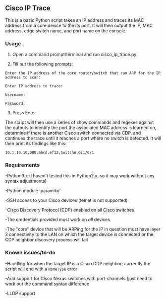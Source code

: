 ## Cisco IP Trace

This is a basic Python script takes an IP address and traces its MAC address from a core device to the its port. It will then output the IP, MAC address, edge switch name, and port name on the console.

### Usage

1. Open a command prompt/terminal and run cisco_ip_trace.py 

2. Fill out the following prompts:

```
Enter the IP address of the core router/switch that can ARP for the IP address to scan:

Enter IP address to trace:

Username:

Password:
```

3. Press Enter

The script will then use a series of show commands and regexes against the outputs to identify the port the associated MAC address is learned on, determine if there is another Cisco switch connected via CDP, and continues the trace until it reaches a port where no switch is detected. It will then print its findings like this:

`10.1.10.10,000.abcd.ef12,SwitchA,Gi1/0/1`

### Requirements

-Python3.x (I haven't tested this in Python2.x, so it may work without any syntax adjustments)

-Python module 'paramiko'

-SSH access to your Cisco devices (telnet is not supported)

-Cisco Discovery Protocol (CDP) enabled on all Cisco switches 

-The credentials provided must work on *all* devices

-The "core" device that will be ARPing for the IP in question must have layer 2 connectivity to the LAN on which the target device is connected or the CDP neighbor discovery process will fail

### Known issues/to-do

-Handling for when the target IP *is* a Cisco CDP neighbor; currently the script will end with a `NoneType` error

-Add support for Cisco Nexus switches with port-channels (just need to work out the command syntax difference

-LLDP support
